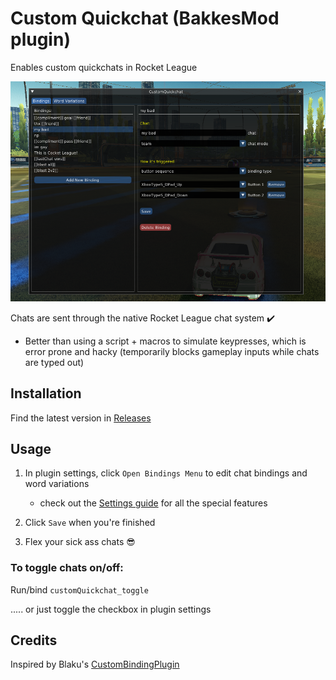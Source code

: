 # Custom Quickchat (BakkesMod plugin)

Enables custom quickchats in Rocket League

<img src='./docs/images/cover_pic.png' alt="overview" width="700"/>

<br>

Chats are sent through the native Rocket League chat system ✔️
  - Better than using a script + macros to simulate keypresses, which is error prone and hacky (temporarily blocks gameplay inputs while chats are typed out)


## Installation

Find the latest version in [Releases](https://github.com/smallest-cock/CustomQuickchat/releases)

## Usage

1. In plugin settings, click `Open Bindings Menu` to edit chat bindings and word variations
    - check out the [Settings guide](./docs/Settings.md) for all the special features

2. Click `Save` when you're finished
     
3. Flex your sick ass chats 😎

### To toggle chats on/off:

Run/bind `customQuickchat_toggle` 

..... or just toggle the checkbox in plugin settings

## Credits

Inspired by Blaku's [CustomBindingPlugin](https://github.com/blaku-rl/CustomBindingPlugin)
